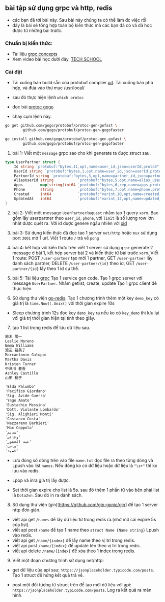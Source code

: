 ## bài tập sử dụng grpc và http, redis
- các bạn đã tới bài này. Sau bài này chúng ta có thể làm đc việc rồi
-  đây là bài sẽ tổng hợp toàn bộ kiến thức mà các bạn đã có và đã học được từ những bài trước.
### Chuẩn bị kiến thức:
<!-- - Đọc kỹ bài sau:[chương 3](https://zalopay-oss.github.io/go-advanced/ch3-rpc/ch3-01-rpc-go.html) -->
- Tài liệu [grpc concepts](https://grpc.io/docs/what-is-grpc/core-concepts/)
- Xem video bài học dưới đây. [TECH SCHOOL](https://www.youtube.com/watch?v=2Sm_O75I7H0&list=PLy_6D98if3UJd5hxWNfAqKMr15HZqFnqf&index=1)


###  Cài đặt
- Tải xuống bản build sẵn của protobuf complier  [url](https://github.com/protocolbuffers/protobuf/releases). Tải xuống bản phù hợp, và đưa vào thư mục /usr/local/

- sau đó thực hiện lệnh `which protoc`
- đọc bài [protoc gogo](https://github.com/gogo/protobuf)
- chay cụm lệnh này.
```bash
go get github.com/gogo/protobuf/protoc-gen-gofast \
        github.com/gogo/protobuf/protoc-gen-gogofaster

go install github.com/gogo/protobuf/protoc-gen-gofast \
        github.com/gogo/protobuf/protoc-gen-gogofaster
```

1. bài 1: Viết một `message` grpc sao cho khi generate ta được struct sau.

```go
type UserPartner struct {
	Id string `protobuf:"bytes,11,opt,name=user_id,json=userId,proto3" json:"id,omitempty"`
	UserId string `protobuf:"bytes,1,opt,name=user_id,json=userId,proto3" json:"user_id,omitempty"`
	PartnerId string `protobuf:"bytes,3,opt,name=partner_id,json=partnerId,proto3" json:"partner_id,omitempty"`
	AliasUserId string           `protobuf:"bytes,5,opt,name=alias_user_id,json=aliasUserId,proto3" json:"alias_user_id,omitempty"`
	Apps        map[string]int64 `protobuf:"bytes,6,rep,name=apps,proto3" json:"apps,omitempty" protobuf_key:"bytes,1,opt,name=key,proto3" protobuf_val:"varint,2,opt,name=value,proto3"`
	Phone       string           `protobuf:"bytes,7,opt,name=phone,proto3" json:"phone,omitempty"`
	Created     int64            `protobuf:"varint,10,opt,name=created,proto3" json:"created,omitempty"`
	UpdatedAt   int64            `protobuf:"varint,12,opt,name=updated_at,json=updatedAt,proto3" json:"updated_at,omitempty"`
}
```

2. bài 2: Viết một message `UserPartnerRequest` nhằm tạo 1 query `xorm`. Bao gồm lấy userpartner theo `user_id`, `phone`, với `limit` là số lượng row lớn nhất được quét ra. Với id được genere ngẫu nhiên với [xid](https://github.com/rs/xid)

3. bài 3: Sử dụng kiến thức đã đọc tao 1 server `net/http` hoặc `mux` sử dụng port `3001` mở 1 url. Viết 1 route `/` trả về `pong`

4. bài 4: kết hợp với kiến thức trên viết 1 server sử dụng `grpc` generate 2 message ở bài 1, kết hợp server bài 2 và kiến thức từ bài trước `xorm`.
 Viết 1 route: POST `/user-partner` tạo mới 1 partner, GET `/user-partner` lấy danh sách partner, DELETE `/user-partner/{id}` theo id,  GET `/user-partner/{id}` lấy theo 1 id cụ thể.

 5. bài 5: Tài liệu [grpc](https://grpc.io/docs/what-is-grpc/core-concepts/)
 Tạo 1 service gen code. Tạo 1 grpc server với message `UserPartner`. Nhằm getlist, create, update
 Tạo 1 grpc client để thực hiện

6. Sử dụng thư viện [go-redis](https://github.com/go-redis/redis). Tạo 1 chương trình
thêm một key `demo_key` có giá trị là `time.Now().Unix()` với thời gian expire 10s
- Sleep chương trình 12s đọc key `demo_key` ra nếu ko có `key_demo` thì lưu lại với giá trị thời gian hiện tại tính theo giây.

7. tạo 1 list trong redis để lưu dữ liệu sau.

```txt
鈴木 陽一
Leslie Moreno
Emma Williams
渡辺 裕美子
Marcantonio Galuppi
Martha Davis
Kristen Turner
中津川 春香
Ashley Castillo
山田 桃子

'Elda Palumbo'
'Pacifico Giordano'
'Sig. Avide Guerra'
'Yago Amato'
'Eustachio Messina'
'Dott. Violante Lombardo'
'Sig. Alighieri Monti'
'Costanzo Costa'
'Nazzareno Barbieri'
'Max Coppola'
'سديم'
'وفائي'
'عبد الغفور'
'صاحب'
'قصيد'
```
- Lưu đúng số dòng trên vào file `name.txt` đọc file ra theo từng dòng và Lpush vào list `names`. Nếu dòng ko có dữ liệu hoặc dữ liệu là `"\s+"` thì ko lưu vào redis.

- Lpop và inra gía trị lấy được.

- Set thời gian expire cho list là 5s. sau đó thêm 1 phần tử vào bên phải list là `Dota2vn`. Sau đó in ra danh sách.


8. Sử dụng thư viện (gin)[https://github.com/gin-gonic/gin] để tạo 1 server http đơn giản.
- viết api get `/names` để lấy dữ liệu từ trong redis ra.(nhớ mở cái expire 5s của list).
- viết api post `/name` để tạo 1 name theo `struct Name {Name string}` Lpush vào redis.
- viết api get `/name/{index}` để lấy name theo vị trí trong redis.
- viết api post `/name/{index}` để update tên theo vị trí trong redis.
- viết api delete `/name/{index}` để xóa theo 1 index trong redis.

9. Viết một đoạn chương trình sử dụng net/http:
+ get dữ liệu của api sau: `https://jsonplaceholder.typicode.com/posts`. Tạo 1 struct để hứng kết quả trả về.

+ post một đối tượng từ struct trên để tạo mới dữ liệu với api: `https://jsonplaceholder.typicode.com/posts`. Log ra kết quả ra màn hình.
